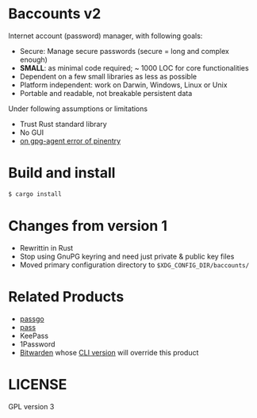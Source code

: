 # Baccounts v2

Internet account (password) manager, with following goals:

* Secure: Manage secure passwords (secure = long and complex enough)
* **SMALL**: as minimal code required; ~ 1000 LOC for core functionalities
* Dependent on a few small libraries as less as possible
* Platform independent: work on Darwin, Windows, Linux or Unix
* Portable and readable, not breakable persistent data

Under following assumptions or limitations

* Trust Rust standard library
* No GUI
* [on gpg-agent error of pinentry](https://wiki.archlinuxjp.org/index.php/GnuPG#gpg-agent)

# Build and install

```sh
$ cargo install
```

# Changes from version 1

- Rewrittin in Rust
- Stop using GnuPG keyring and need just private & public key files
- Moved primary configuration directory to `$XDG_CONFIG_DIR/baccounts/`

# Related Products

* [passgo](https://github.com/ejcx/passgo)
* [pass](https://www.passwordstore.org/)
* KeePass
* 1Password
* [Bitwarden](https://bitwarden.com/) whose [CLI version](https://github.com/bitwarden/cli) will override this product

# LICENSE

GPL version 3
